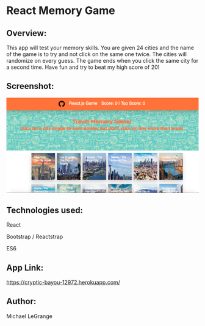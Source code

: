 # React Memory Game

## Overview: 

This app will test your memory skills. You are given 24 cities and the name of the game is to try and not click on the same one twice. The cities will randomize on every guess. The game ends when you click the same city for a second time. Have fun and try to beat my high score of 20!

## Screenshot:

![Alt text](images/screenshot.png?raw=true "App Screenshot")

## Technologies used:

React

Bootstrap / Reactstrap

ES6

## App Link:

https://cryptic-bayou-12972.herokuapp.com/

## Author:

Michael LeGrange